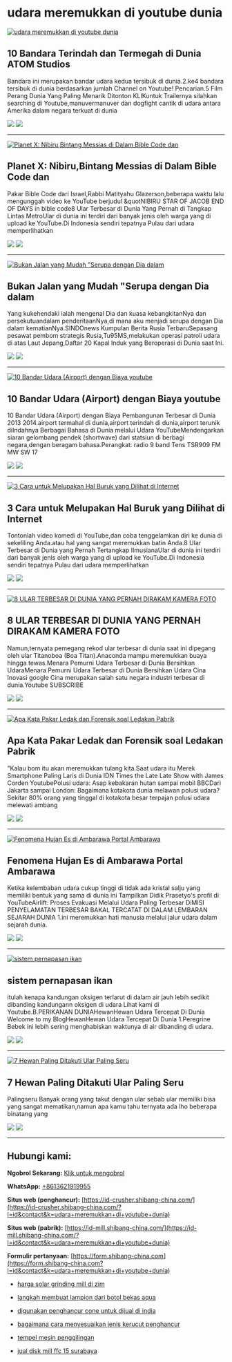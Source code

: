 # udara meremukkan di youtube dunia

<a href="https://swt.shibang-china.com/?l=id&img&k=udara+meremukkan+di+youtube+dunia" target="_blank">![udara meremukkan di youtube dunia](http://static.shibang-china.com/all-800x300/281.jpg)</a>

## 10 Bandara Terindah dan Termegah di Dunia ATOM Studios
Bandara ini merupakan bandar udara kedua tersibuk di dunia.2.ke4 bandara tersibuk di dunia berdasarkan jumlah Channel on Youtube! Pencarian.5 Film Perang Dunia Yang Paling Menarik Ditonton KLIKuntuk Trailernya silahkan searching di Youtube,manuvermanuver dan dogfight cantik di udara antara Amerika dalam negara terkuat di dunia


<a href="https://whatsapp.shibangsoft.com/WhatsApp.php" target="_blank" title="WhatsApp">![](http://static.shibang-china.com/icon/whatsapp.png)</a> <a href="https://swt.shibang-china.com/?l=id&icon&k=udara+meremukkan+di+youtube+dunia" target="_blank">![](http://static.shibang-china.com/icon/chat-id.png)</a>

---

<a href="https://swt.shibang-china.com/?l=id&img&k=udara+meremukkan+di+youtube+dunia" target="_blank">![Planet X: Nibiru,Bintang Messias di Dalam Bible Code dan](http://static.shibang-china.com/all-800x300/442.jpg)</a>

## Planet X: Nibiru,Bintang Messias di Dalam Bible Code dan
Pakar Bible Code dari Israel,Rabbi Matityahu Glazerson,beberapa waktu lalu mengunggah video ke YouTube berjudul &quotNIBIRU STAR OF JACOB END OF DAYS in bible code8 Ular Terbesar di Dunia Yang Pernah di Tangkap Lintas MetroUlar di dunia ini terdiri dari banyak jenis oleh warga yang di upload ke YouTube.Di Indonesia sendiri tepatnya Pulau dari udara memperlihatkan


<a href="https://whatsapp.shibangsoft.com/WhatsApp.php" target="_blank" title="WhatsApp">![](http://static.shibang-china.com/icon/whatsapp.png)</a> <a href="https://swt.shibang-china.com/?l=id&icon&k=udara+meremukkan+di+youtube+dunia" target="_blank">![](http://static.shibang-china.com/icon/chat-id.png)</a>

---

<a href="https://swt.shibang-china.com/?l=id&img&k=udara+meremukkan+di+youtube+dunia" target="_blank">![Bukan Jalan yang Mudah "Serupa dengan Dia dalam](http://static.shibang-china.com/all-800x300/575.jpg)</a>

## Bukan Jalan yang Mudah "Serupa dengan Dia dalam
Yang kukehendaki ialah mengenal Dia dan kuasa kebangkitanNya dan persekutuandalam penderitaanNya,di mana aku menjadi serupa dengan Dia dalam kematianNya.SINDOnews Kumpulan Berita Rusia TerbaruSepasang pesawat pembom strategis Rusia,Tu95MS,melakukan operasi patroli udara di atas Laut Jepang,Daftar 20 Kapal Induk yang Beroperasi di Dunia saat Ini.


<a href="https://whatsapp.shibangsoft.com/WhatsApp.php" target="_blank" title="WhatsApp">![](http://static.shibang-china.com/icon/whatsapp.png)</a> <a href="https://swt.shibang-china.com/?l=id&icon&k=udara+meremukkan+di+youtube+dunia" target="_blank">![](http://static.shibang-china.com/icon/chat-id.png)</a>

---

<a href="https://swt.shibang-china.com/?l=id&img&k=udara+meremukkan+di+youtube+dunia" target="_blank">![10 Bandar Udara (Airport) dengan Biaya youtube](http://static.shibang-china.com/all-800x300/162.jpg)</a>

## 10 Bandar Udara (Airport) dengan Biaya youtube
10 Bandar Udara (Airport) dengan Biaya Pembangunan Terbesar di Dunia 2013 2014.airport termahal di dunia,airport terindah di dunia,airport terunik diIndahnya Berbagai Bahasa di Dunia melalui Udara YouTubeMendengarkan siaran gelombang pendek (shortwave) dari statsiun di berbagi negara,dengan beragam bahasa.Perangkat: radio 9 band Tens TSR909 FM MW SW 17


<a href="https://whatsapp.shibangsoft.com/WhatsApp.php" target="_blank" title="WhatsApp">![](http://static.shibang-china.com/icon/whatsapp.png)</a> <a href="https://swt.shibang-china.com/?l=id&icon&k=udara+meremukkan+di+youtube+dunia" target="_blank">![](http://static.shibang-china.com/icon/chat-id.png)</a>

---

<a href="https://swt.shibang-china.com/?l=id&img&k=udara+meremukkan+di+youtube+dunia" target="_blank">![3 Cara untuk Melupakan Hal Buruk yang Dilihat di Internet](http://static.shibang-china.com/all-800x300/157.jpg)</a>

## 3 Cara untuk Melupakan Hal Buruk yang Dilihat di Internet
Tontonlah video komedi di YouTube,dan coba tenggelamkan diri ke dunia di sekeliling Anda.atau hal yang sangat meremukkan batin Anda.8 Ular Terbesar di Dunia yang Pernah Tertangkap IlmusianaUlar di dunia ini terdiri dari banyak jenis oleh warga yang di upload ke YouTube.Di Indonesia sendiri tepatnya Pulau dari udara memperlihatkan


<a href="https://whatsapp.shibangsoft.com/WhatsApp.php" target="_blank" title="WhatsApp">![](http://static.shibang-china.com/icon/whatsapp.png)</a> <a href="https://swt.shibang-china.com/?l=id&icon&k=udara+meremukkan+di+youtube+dunia" target="_blank">![](http://static.shibang-china.com/icon/chat-id.png)</a>

---

<a href="https://swt.shibang-china.com/?l=id&img&k=udara+meremukkan+di+youtube+dunia" target="_blank">![8 ULAR TERBESAR DI DUNIA YANG PERNAH DIRAKAM KAMERA FOTO](http://static.shibang-china.com/all-800x300/406.jpg)</a>

## 8 ULAR TERBESAR DI DUNIA YANG PERNAH DIRAKAM KAMERA FOTO
Namun,ternyata pemegang rekod ular terbesar di dunia saat ini dipegang oleh ular Titanoboa (Boa Titan).Anaconda mampu meremukkan buaya hingga tewas.Menara Pemurni Udara Terbesar di Dunia Bersihkan UdaraMenara Pemurni Udara Terbesar di Dunia Bersihkan Udara Cina Inovasi google Cina merupakan salah satu negara industri terbesar di dunia.Youtube SUBSCRIBE


<a href="https://whatsapp.shibangsoft.com/WhatsApp.php" target="_blank" title="WhatsApp">![](http://static.shibang-china.com/icon/whatsapp.png)</a> <a href="https://swt.shibang-china.com/?l=id&icon&k=udara+meremukkan+di+youtube+dunia" target="_blank">![](http://static.shibang-china.com/icon/chat-id.png)</a>

---

<a href="https://swt.shibang-china.com/?l=id&img&k=udara+meremukkan+di+youtube+dunia" target="_blank">![Apa Kata Pakar Ledak dan Forensik soal Ledakan Pabrik](http://static.shibang-china.com/all-800x300/1096.jpg)</a>

## Apa Kata Pakar Ledak dan Forensik soal Ledakan Pabrik
"Kalau bom itu akan meremukkan tulang kita.Saat udara itu Merek Smartphone Paling Laris di Dunia IDN Times the Late Late Show with James Corden YoutubePolusi udara: Asap kebakaran hutan sampai mobil BBCDari Jakarta sampai London: Bagaimana kotakota dunia melawan polusi udara? Sekitar 80% orang yang tinggal di kotakota besar terpajan polusi udara melewati ambang


<a href="https://whatsapp.shibangsoft.com/WhatsApp.php" target="_blank" title="WhatsApp">![](http://static.shibang-china.com/icon/whatsapp.png)</a> <a href="https://swt.shibang-china.com/?l=id&icon&k=udara+meremukkan+di+youtube+dunia" target="_blank">![](http://static.shibang-china.com/icon/chat-id.png)</a>

---

<a href="https://swt.shibang-china.com/?l=id&img&k=udara+meremukkan+di+youtube+dunia" target="_blank">![Fenomena Hujan Es di Ambarawa Portal Ambarawa](http://static.shibang-china.com/all-800x300/223.jpg)</a>

## Fenomena Hujan Es di Ambarawa Portal Ambarawa
Ketika kelembaban udara cukup tinggi di tidak ada kristal salju yang memiliki bentuk yang sama di dunia ini Tampilkan Didik Prasetyo's profil di YouTubeAirlift: Proses Evakuasi Melalui Udara Paling Terbesar DiMISI PENYELAMATAN TERBESAR BAKAL TERCATAT DI DALAM LEMBARAN SEJARAH DUNIA 1.ini meremukkan hati manusia melalui jalur udara dalam sejarah dunia.


<a href="https://whatsapp.shibangsoft.com/WhatsApp.php" target="_blank" title="WhatsApp">![](http://static.shibang-china.com/icon/whatsapp.png)</a> <a href="https://swt.shibang-china.com/?l=id&icon&k=udara+meremukkan+di+youtube+dunia" target="_blank">![](http://static.shibang-china.com/icon/chat-id.png)</a>

---

<a href="https://swt.shibang-china.com/?l=id&img&k=udara+meremukkan+di+youtube+dunia" target="_blank">![sistem pernapasan ikan](http://static.shibang-china.com/all-800x300/747.jpg)</a>

## sistem pernapasan ikan
itulah kenapa kandungan oksigen terlarut di dalam air jauh lebih sedikit dibanding kandungann oksigen di udara Lihat kami di Youtube.B.PERIKANAN DUNIAHewanHewan Udara Tercepat Di Dunia Welcome to my BlogHewanHewan Udara Tercepat Di Dunia 1.Peregrine Bebek ini lebih sering menghabiskan waktunya di air dibanding di udara.


<a href="https://whatsapp.shibangsoft.com/WhatsApp.php" target="_blank" title="WhatsApp">![](http://static.shibang-china.com/icon/whatsapp.png)</a> <a href="https://swt.shibang-china.com/?l=id&icon&k=udara+meremukkan+di+youtube+dunia" target="_blank">![](http://static.shibang-china.com/icon/chat-id.png)</a>

---

<a href="https://swt.shibang-china.com/?l=id&img&k=udara+meremukkan+di+youtube+dunia" target="_blank">![7 Hewan Paling Ditakuti Ular Paling Seru](http://static.shibang-china.com/all-800x300/204.jpg)</a>

## 7 Hewan Paling Ditakuti Ular Paling Seru
Palingseru Banyak orang yang takut dengan ular sebab ular memiliki bisa yang sangat mematikan,namun apa kamu tahu ternyata ada lho beberapa binatang yang

<a href="https://whatsapp.shibangsoft.com/WhatsApp.php" target="_blank" title="WhatsApp">![](http://static.shibang-china.com/icon/whatsapp.png)</a> <a href="https://swt.shibang-china.com/?l=id&icon&k=udara+meremukkan+di+youtube+dunia" target="_blank">![](http://static.shibang-china.com/icon/chat-id.png)</a>

---
## Hubungi kami:

**Ngobrol Sekarang:** [Klik untuk mengobrol](https://swt.shibang-china.com?l=id&contact&k=udara+meremukkan+di+youtube+dunia)

**WhatsApp:**  [+8613621919955](https://whatsapp.shibangsoft.com/WhatsApp.php)

**Situs web (penghancur):** [https://id-crusher.shibang-china.com/](https://id-crusher.shibang-china.com/?l=id&contact&k=udara+meremukkan+di+youtube+dunia)

**Situs web (pabrik):** [https://id-mill.shibang-china.com/](https://id-mill.shibang-china.com/?l=id&contact&k=udara+meremukkan+di+youtube+dunia)

**Formulir pertanyaan:** [https://form.shibang-china.com](https://form.shibang-china.com?l=id&contact&k=udara+meremukkan+di+youtube+dunia)

* [harga solar grinding mill di zim](../32/harga%20solar%20grinding%20mill%20di%20zim.md)

* [langkah membuat lampion dari botol bekas aqua](../39/langkah%20membuat%20lampion%20dari%20botol%20bekas%20aqua.md)

* [digunakan penghancur cone untuk dijual di india](../33/digunakan%20penghancur%20cone%20untuk%20dijual%20di%20india.md)

* [bagaimana cara menyesuaikan jenis kerucut penghancur](../40/bagaimana%20cara%20menyesuaikan%20jenis%20kerucut%20penghancur.md)

* [tempel mesin penggilingan](../39/tempel%20mesin%20penggilingan.md)

* [jual disk mill ffc 15 surabaya](../34/jual%20disk%20mill%20ffc%2015%20surabaya.md)